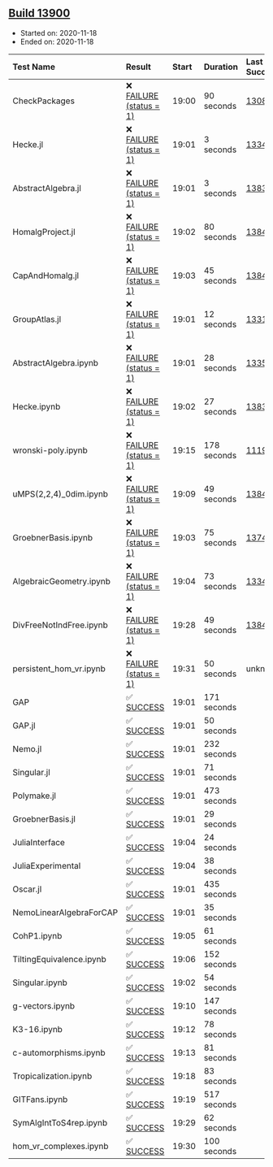 ## [Build 13900](https://oscarci.mathematik.uni-kl.de/job/oscar/13900/)

* Started on: 2020-11-18
* Ended on: 2020-11-18

| Test Name    | Result | Start | Duration | Last Success | First Failure |
|:-------------|:-------|:------|:---------|:-------------|:--------------|
| CheckPackages | ❌ [FAILURE (status = 1)](https://oscarci.mathematik.uni-kl.de/job/oscar/13900/artifact/logs/build-13900/CheckPackages.log) | 19:00 | 90 seconds | [13085](https://oscarci.mathematik.uni-kl.de/job/oscar/13085/) | [13086](https://oscarci.mathematik.uni-kl.de/job/oscar/13086/) |
| Hecke.jl | ❌ [FAILURE (status = 1)](https://oscarci.mathematik.uni-kl.de/job/oscar/13900/artifact/logs/build-13900/Hecke.jl.log) | 19:01 | 3 seconds | [13341](https://oscarci.mathematik.uni-kl.de/job/oscar/13341/) | [13342](https://oscarci.mathematik.uni-kl.de/job/oscar/13342/) |
| AbstractAlgebra.jl | ❌ [FAILURE (status = 1)](https://oscarci.mathematik.uni-kl.de/job/oscar/13900/artifact/logs/build-13900/AbstractAlgebra.jl.log) | 19:01 | 3 seconds | [13837](https://oscarci.mathematik.uni-kl.de/job/oscar/13837/) | [13838](https://oscarci.mathematik.uni-kl.de/job/oscar/13838/) |
| HomalgProject.jl | ❌ [FAILURE (status = 1)](https://oscarci.mathematik.uni-kl.de/job/oscar/13900/artifact/logs/build-13900/HomalgProject.jl.log) | 19:02 | 80 seconds | [13845](https://oscarci.mathematik.uni-kl.de/job/oscar/13845/) | [13846](https://oscarci.mathematik.uni-kl.de/job/oscar/13846/) |
| CapAndHomalg.jl | ❌ [FAILURE (status = 1)](https://oscarci.mathematik.uni-kl.de/job/oscar/13900/artifact/logs/build-13900/CapAndHomalg.jl.log) | 19:03 | 45 seconds | [13845](https://oscarci.mathematik.uni-kl.de/job/oscar/13845/) | [13846](https://oscarci.mathematik.uni-kl.de/job/oscar/13846/) |
| GroupAtlas.jl | ❌ [FAILURE (status = 1)](https://oscarci.mathematik.uni-kl.de/job/oscar/13900/artifact/logs/build-13900/GroupAtlas.jl.log) | 19:01 | 12 seconds | [13311](https://oscarci.mathematik.uni-kl.de/job/oscar/13311/) | [13312](https://oscarci.mathematik.uni-kl.de/job/oscar/13312/) |
| AbstractAlgebra.ipynb | ❌ [FAILURE (status = 1)](https://oscarci.mathematik.uni-kl.de/job/oscar/13900/artifact/logs/build-13900/AbstractAlgebra.ipynb.log) | 19:01 | 28 seconds | [13355](https://oscarci.mathematik.uni-kl.de/job/oscar/13355/) | [13356](https://oscarci.mathematik.uni-kl.de/job/oscar/13356/) |
| Hecke.ipynb | ❌ [FAILURE (status = 1)](https://oscarci.mathematik.uni-kl.de/job/oscar/13900/artifact/logs/build-13900/Hecke.ipynb.log) | 19:02 | 27 seconds | [13837](https://oscarci.mathematik.uni-kl.de/job/oscar/13837/) | [13838](https://oscarci.mathematik.uni-kl.de/job/oscar/13838/) |
| wronski-poly.ipynb | ❌ [FAILURE (status = 1)](https://oscarci.mathematik.uni-kl.de/job/oscar/13900/artifact/logs/build-13900/wronski-poly.ipynb.log) | 19:15 | 178 seconds | [11192](https://oscarci.mathematik.uni-kl.de/job/oscar/11192/) | [11193](https://oscarci.mathematik.uni-kl.de/job/oscar/11193/) |
| uMPS(2,2,4)_0dim.ipynb | ❌ [FAILURE (status = 1)](https://oscarci.mathematik.uni-kl.de/job/oscar/13900/artifact/logs/build-13900/uMPS-2-2-4-_0dim.ipynb.log) | 19:09 | 49 seconds | [13841](https://oscarci.mathematik.uni-kl.de/job/oscar/13841/) | [13842](https://oscarci.mathematik.uni-kl.de/job/oscar/13842/) |
| GroebnerBasis.ipynb | ❌ [FAILURE (status = 1)](https://oscarci.mathematik.uni-kl.de/job/oscar/13900/artifact/logs/build-13900/GroebnerBasis.ipynb.log) | 19:03 | 75 seconds | [13748](https://oscarci.mathematik.uni-kl.de/job/oscar/13748/) | [13749](https://oscarci.mathematik.uni-kl.de/job/oscar/13749/) |
| AlgebraicGeometry.ipynb | ❌ [FAILURE (status = 1)](https://oscarci.mathematik.uni-kl.de/job/oscar/13900/artifact/logs/build-13900/AlgebraicGeometry.ipynb.log) | 19:04 | 73 seconds | [13341](https://oscarci.mathematik.uni-kl.de/job/oscar/13341/) | [13342](https://oscarci.mathematik.uni-kl.de/job/oscar/13342/) |
| DivFreeNotIndFree.ipynb | ❌ [FAILURE (status = 1)](https://oscarci.mathematik.uni-kl.de/job/oscar/13900/artifact/logs/build-13900/DivFreeNotIndFree.ipynb.log) | 19:28 | 49 seconds | [13845](https://oscarci.mathematik.uni-kl.de/job/oscar/13845/) | [13846](https://oscarci.mathematik.uni-kl.de/job/oscar/13846/) |
| persistent_hom_vr.ipynb | ❌ [FAILURE (status = 1)](https://oscarci.mathematik.uni-kl.de/job/oscar/13900/artifact/logs/build-13900/persistent_hom_vr.ipynb.log) | 19:31 | 50 seconds | unknown | unknown |
| GAP | ✅ [SUCCESS](https://oscarci.mathematik.uni-kl.de/job/oscar/13900/artifact/logs/build-13900/GAP.log) | 19:01 | 171 seconds |  |  |
| GAP.jl | ✅ [SUCCESS](https://oscarci.mathematik.uni-kl.de/job/oscar/13900/artifact/logs/build-13900/GAP.jl.log) | 19:01 | 50 seconds |  |  |
| Nemo.jl | ✅ [SUCCESS](https://oscarci.mathematik.uni-kl.de/job/oscar/13900/artifact/logs/build-13900/Nemo.jl.log) | 19:01 | 232 seconds |  |  |
| Singular.jl | ✅ [SUCCESS](https://oscarci.mathematik.uni-kl.de/job/oscar/13900/artifact/logs/build-13900/Singular.jl.log) | 19:01 | 71 seconds |  |  |
| Polymake.jl | ✅ [SUCCESS](https://oscarci.mathematik.uni-kl.de/job/oscar/13900/artifact/logs/build-13900/Polymake.jl.log) | 19:01 | 473 seconds |  |  |
| GroebnerBasis.jl | ✅ [SUCCESS](https://oscarci.mathematik.uni-kl.de/job/oscar/13900/artifact/logs/build-13900/GroebnerBasis.jl.log) | 19:01 | 29 seconds |  |  |
| JuliaInterface | ✅ [SUCCESS](https://oscarci.mathematik.uni-kl.de/job/oscar/13900/artifact/logs/build-13900/JuliaInterface.log) | 19:04 | 24 seconds |  |  |
| JuliaExperimental | ✅ [SUCCESS](https://oscarci.mathematik.uni-kl.de/job/oscar/13900/artifact/logs/build-13900/JuliaExperimental.log) | 19:04 | 38 seconds |  |  |
| Oscar.jl | ✅ [SUCCESS](https://oscarci.mathematik.uni-kl.de/job/oscar/13900/artifact/logs/build-13900/Oscar.jl.log) | 19:01 | 435 seconds |  |  |
| NemoLinearAlgebraForCAP | ✅ [SUCCESS](https://oscarci.mathematik.uni-kl.de/job/oscar/13900/artifact/logs/build-13900/NemoLinearAlgebraForCAP.log) | 19:01 | 35 seconds |  |  |
| CohP1.ipynb | ✅ [SUCCESS](https://oscarci.mathematik.uni-kl.de/job/oscar/13900/artifact/logs/build-13900/CohP1.ipynb.log) | 19:05 | 61 seconds |  |  |
| TiltingEquivalence.ipynb | ✅ [SUCCESS](https://oscarci.mathematik.uni-kl.de/job/oscar/13900/artifact/logs/build-13900/TiltingEquivalence.ipynb.log) | 19:06 | 152 seconds |  |  |
| Singular.ipynb | ✅ [SUCCESS](https://oscarci.mathematik.uni-kl.de/job/oscar/13900/artifact/logs/build-13900/Singular.ipynb.log) | 19:02 | 54 seconds |  |  |
| g-vectors.ipynb | ✅ [SUCCESS](https://oscarci.mathematik.uni-kl.de/job/oscar/13900/artifact/logs/build-13900/g-vectors.ipynb.log) | 19:10 | 147 seconds |  |  |
| K3-16.ipynb | ✅ [SUCCESS](https://oscarci.mathematik.uni-kl.de/job/oscar/13900/artifact/logs/build-13900/K3-16.ipynb.log) | 19:12 | 78 seconds |  |  |
| c-automorphisms.ipynb | ✅ [SUCCESS](https://oscarci.mathematik.uni-kl.de/job/oscar/13900/artifact/logs/build-13900/c-automorphisms.ipynb.log) | 19:13 | 81 seconds |  |  |
| Tropicalization.ipynb | ✅ [SUCCESS](https://oscarci.mathematik.uni-kl.de/job/oscar/13900/artifact/logs/build-13900/Tropicalization.ipynb.log) | 19:18 | 83 seconds |  |  |
| GITFans.ipynb | ✅ [SUCCESS](https://oscarci.mathematik.uni-kl.de/job/oscar/13900/artifact/logs/build-13900/GITFans.ipynb.log) | 19:19 | 517 seconds |  |  |
| SymAlgIntToS4rep.ipynb | ✅ [SUCCESS](https://oscarci.mathematik.uni-kl.de/job/oscar/13900/artifact/logs/build-13900/SymAlgIntToS4rep.ipynb.log) | 19:29 | 62 seconds |  |  |
| hom_vr_complexes.ipynb | ✅ [SUCCESS](https://oscarci.mathematik.uni-kl.de/job/oscar/13900/artifact/logs/build-13900/hom_vr_complexes.ipynb.log) | 19:30 | 100 seconds |  |  |
